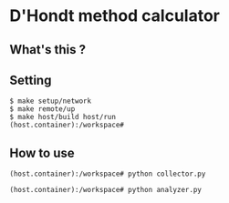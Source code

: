 # D'Hondt method calculator

## What's this ? 

## Setting

```
$ make setup/network
$ make remote/up
$ make host/build host/run
(host.container):/workspace#
```

## How to use 

```
(host.container):/workspace# python collector.py 
```

```
(host.container):/workspace# python analyzer.py 
```
